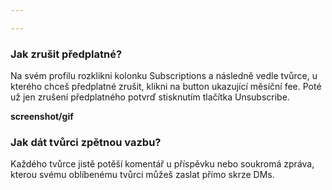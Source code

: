 ```yaml
---

---
```

### Jak zrušit předplatné?

Na svém profilu rozklikni kolonku Subscriptions a následně vedle tvůrce, u kterého chceš předplatné zrušit, klikni na button ukazující měsíční fee. Poté už jen zrušení předplatného potvrď stisknutím tlačítka Unsubscribe.

**screenshot/gif**

### Jak dát tvůrci zpětnou vazbu?

Každého tvůrce jistě potěší komentář u příspěvku nebo soukromá zpráva, kterou svému oblíbenému tvůrci můžeš zaslat přímo skrze DMs.